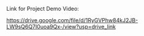Link for Project Demo Video:

https://drive.google.com/file/d/1RyGVPhw84kJ2JB-LW9sQ6Q7I0uoa9Qx-/view?usp=drive_link
